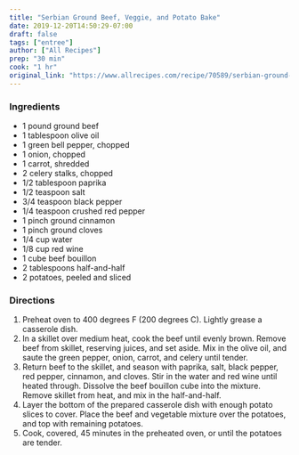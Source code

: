 ```yaml
---
title: "Serbian Ground Beef, Veggie, and Potato Bake"
date: 2019-12-20T14:50:29-07:00
draft: false
tags: ["entree"]
author: ["All Recipes"]
prep: "30 min"
cook: "1 hr"
original_link: "https://www.allrecipes.com/recipe/70589/serbian-ground-beef-veggie-and-potato-bake/print/?recipeType=Recipe&servings=4&isMetric=false"
---
```


### Ingredients

- 1 pound ground beef
- 1 tablespoon olive oil
- 1 green bell pepper, chopped
- 1 onion, chopped
- 1 carrot, shredded
- 2 celery stalks, chopped
- 1/2 tablespoon paprika
- 1/2 teaspoon salt
- 3/4 teaspoon black pepper 
- 1/4 teaspoon crushed red pepper
- 1 pinch ground cinnamon
- 1 pinch ground cloves
- 1/4 cup water
- 1/8 cup red wine
- 1 cube beef bouillon
- 2 tablespoons half-and-half
- 2 potatoes, peeled and sliced

### Directions

1. Preheat oven to 400 degrees F (200 degrees C). Lightly grease a casserole dish.
1. In a skillet over medium heat, cook the beef until evenly brown. Remove beef from skillet, reserving juices, and set aside. Mix in the olive oil, and saute the green pepper, onion, carrot, and celery until tender.
1. Return beef to the skillet, and season with paprika, salt, black pepper, red pepper, cinnamon, and cloves. Stir in the water and red wine until heated through. Dissolve the beef bouillon cube into the mixture. Remove skillet from heat, and mix in the half-and-half.
1. Layer the bottom of the prepared casserole dish with enough potato slices to cover. Place the beef and vegetable mixture over the potatoes, and top with remaining potatoes.
1. Cook, covered, 45 minutes in the preheated oven, or until the potatoes are tender.
